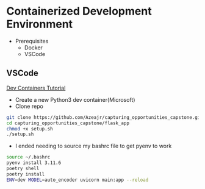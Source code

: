 # Containerized Development Environment
 - Prerequisites
    - Docker
    - VSCode
## VSCode
[Dev Containers Tutorial](https://code.visualstudio.com/docs/devcontainers/tutorial)
- Create a new Python3 dev container(Microsoft)
- Clone repo 
```bash
git clone https://github.com/Azeajr/capturing_opportunities_capstone.git
cd capturing_opportunities_capstone/flask_app
chmod +x setup.sh
./setup.sh
```
- I ended needing to source my bashrc file to get pyenv to work
```bash 
source ~/.bashrc
pyenv install 3.11.6
poetry shell
poetry install
ENV=dev MODEL=auto_encoder uvicorn main:app --reload 
```